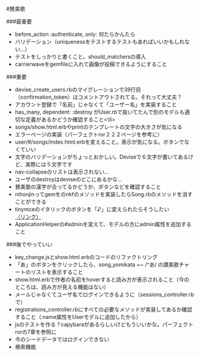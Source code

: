 #賛美歌

###最重要
<ul>
	<li>before_action :authenticate, only: 何たらかんたら</li>
	<li>バリデーション（uniquenessをテストするテストもあればいいかもしれない...）</li>
	<li>テストをしっかりと書くこと。should_matchersの導入</li>
	<li>carrierwaveをgemfileに入れて画像が投稿できるようにすること</li>
</ul>

###重要
<ul>
	<li>devise_create_users.rbのマイグレーションで39行目（confirmation_token）はコメントアウトされてる。それって大丈夫？</li>
	<li>アカウント登録で「名前」じゃなくて「ユーザー名」を実装すること</li>
	<li>has_many, dependent: :destroy がUser.rbで抜いてたんで別のモデルも適切な定義があるかどうか確認すること<\li>
	<li>songs/show.html.erbやprintのテンプレートの文字の大きさが気になる</li>
	<li>エラーぺージの実装（パーフェクトror２２２ぺージを参考に）</li>
	<li>user/#/songs/index.html.erbを変えること。表示が気になる。ボタンでなくていい</li>
	<li>文字のバリデーションがちょっとおかしい。Deviseで６文字が書いてあるけど、実際には５文字です</li>
	<li>nav-collapseのリストは表示されない...</li>
	<li>ユーザのdestroyはdeviseのどこにあるかな...</li>
	<li>賛美歌の漢字が合ってるかどうか、ボタンなどを確認すること</li>
	<li>nihonjinってgemをのnkfのメソッドを実装したらSong.rbのメソッドを消すことができる</li>
	<li>tinymceのイタリックのボタンを「♪」に変えられたらそうしたい
	<a href="https://www.tinymce.com/docs/demo/custom-toolbar-button/">（リンク）</a></li>
	<li>ApplicationHelperの#adminを変えて、モデルの方にadmin属性を追加すること</li>
</ul>

###後でやっていい
<ul>
	<li>key_change.jsとshow.html.erbのコードのリファクトリング</li>
	<li>「あ」のボタンをクリックしたら、song_yomikata =~ /^あ/ の讃美歌チャートのリストを表示すること</li>
	<li>show.html.erbで作者の名前をhoverすると読み方が表示されること（今のところは、読み方が見える機能はない）</li>
	<li>メールじゃなくてユーザ名でログインできるように（sessions_controller.rbで）</li>
	<li>registrations_controller.rbにすべての必要なメソッドが実装してあるか確認すること（:name属性をUserモデルに追加したから）</li>
  	<li>jsのテストを作る？capybaraがあるらしいけどもういいかな。パーフェクトrorの7章を参照に</li>
	<li>今のシードデータではログインできない</li>
	<li>検索機能</li>
</ul>


